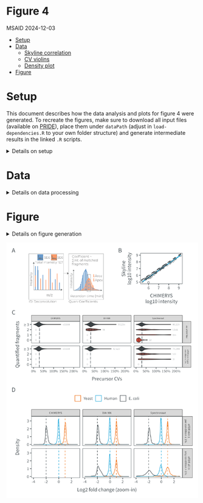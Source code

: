 # Figure 4
MSAID
2024-12-03

- [Setup](#setup)
- [Data](#data)
  - [Skyline correlation](#skyline-correlation)
  - [CV violins](#cv-violins)
  - [Density plot](#density-plot)
- [Figure](#figure)

# Setup

This document describes how the data analysis and plots for figure 4
were generated. To recreate the figures, make sure to download all input
files (available on
[PRIDE](https://www.ebi.ac.uk/pride/archive?keyword=PXD053241)), place
them under `dataPath` (adjust in `load-dependencies.R` to your own
folder structure) and generate intermediate results in the linked `.R`
scripts.

<details>
<summary>
Details on setup
</summary>

``` r
suppressMessages(source(here::here("scripts/load-dependencies.R")))
msaid_SE <- c("Sequest HT" = msaid_orange, "CHIMERYS" = msaid_blue,
              "CHIMERYS\ntop 15 peaks" = msaid_lightblue)
msaid_quantified <- c("TRUE" = msaid_darkgray, "FALSE" = msaid_red)
msaid_organism <- c("Human" = msaid_blue, "Yeast" = msaid_orange, "E. coli" = msaid_darkgray)

path <- file.path(here::here(), "figure-4")
figurePath <- file.path(dataPath, "data/figure-4")
```

</details>

# Data

<details>
<summary>
Details on data processing
</summary>

## Skyline correlation

Intensities were exported directly from Skyline and matched to CHIMERYS
intensity values.

``` r
data_cor <- fread(file.path(figurePath, "quan_corr_skyline.csv"))
data_new <- fread(file.path(figurePath, "Skyline_pcm_quan_export_martin_max5fragments_240617_redo.csv"))
data_new <- data_new[, .(Peptide, SkylineNew = `Total Area Fragment`)]
data_cor <- merge(data_cor, data_new, by="Peptide", all=T)

p_cor <- ggplot(data_cor, aes(x=log10(CHIMERYS), y=log10(SkylineNew))) +
  geom_abline(slope = 1, intercept = 0, color = msaid_darkgray, linetype = "dashed") +
  geom_smooth(method="lm", formula= y~x, col = msaid_blue, linewidth = 0.5) +
  geom_point(shape = 1L, stroke = 0.25, size = 1, color = msaid_darkgray) +
  xlab("CHIMERYS\nlog10 intensity") + ylab("Skyline\nlog10 intensity")
```

## CV violins

[R code to generate input file
`20241127_figure4c_cvs_noNorm_fdr_localPcmGrouper_pepFasta.fst`](figure-4C-cvs.R)

``` r
dtCv <- read_fst(file.path(figurePath, "20241127_figure4c_cvs_noNorm_fdr_localPcmGrouper_pepFasta.fst"),
                 as.data.table = T)
#dtCv[!is.na(CONDITION), .N, keyby=SOFTWARE]
dtCv <- rbind(cbind(TYPE = "no eFDR filter", dtCv),
              cbind(TYPE = "eFDR min 1 per\ncondition ≤ 1%", dtCv[QUAN_MIN1COND_EFDR==T]))

cvEfdrLabel <- c("no eFDR filter", "eFDR min 1 per\ncondition ≤ 1%")
dtCv[, TYPE := factor(TYPE, cvEfdrLabel)]
dtCv[, COUNT := NULL]
dtCv[, CV := CV/100]
softwareLevels <- c("CHIMERYS", "DIA-NN", "SPECTRONAUT", "SPECTRONAUT_FILTERED")
softwareLabels <- c("CHIMERYS", "DIA-NN", "Spectronaut", "Spectronaut\n(curated)")
dtCv[, SOFTWARE := factor(SOFTWARE, softwareLevels, softwareLabels)]
setkey(dtCv, TYPE, SOFTWARE, LABEL)

dtCvCount <- dtCv[!is.na(CV), .(.N, maxCv = max(CV)), keyby=.(TYPE, SOFTWARE, LABEL)]
dtCj <- dtCvCount[, CJ(TYPE, LABEL, SOFTWARE, unique = T)]
setkey(dtCj, TYPE, SOFTWARE, LABEL)
dtCvCount <- dtCvCount[dtCj]
dtCvCount[, maxCv := max(maxCv, na.rm = T), by=.(TYPE, SOFTWARE, LABEL)]
dtCvCount[is.na(N), N := 0]
dtCvCount[is.na(maxCv) | N<2, maxCv := 0]
dtCvCount[, labelN := format(N, big.mark=",", trim=T)]

dtCvMed <- dtCv[!is.na(CV), .(medianCv = median(CV)), keyby=TYPE]

p_cv <- ggplot(dtCv[!is.na(CV)], aes(x=CV, y=LABEL, fill=LABEL)) +
  geom_vline(data=dtCvMed, aes(xintercept = medianCv), linetype = "longdash",
             color = msaid_darkgray, linewidth = 0.25) +
  geom_violin(draw_quantiles = c(0.25, 0.5, 0.75), linewidth = 0.25) +
  geom_text(data=dtCvCount, aes(x=maxCv+max(maxCv)*0.05, label=labelN),
            position = position_dodge(0.9), color=msaid_darkgray,
            family="Montserrat Light", size=3/.pt, hjust = 0) +
  scale_x_continuous(labels = label_percent(), limits = c(0, 2.2)) +
  scale_fill_manual("Quantified fragments", values = colorRampPalette(c(msaid_red, msaid_darkgray))(4L),
                    breaks = c('0', '1', '2', '≥ 3'), drop = F) +
  facet_grid(cols = vars(SOFTWARE), rows = vars(TYPE)) +
  xlab("Precursor CVs") + ylab("Quantified fragments") +
  theme(legend.position = "none", plot.background = element_rect(fill = "transparent", colour = NA),
        strip.text = element_text(size = 3), axis.text.x = element_text(size = 5))

#list median CVs for the manuscript
dtCv[TYPE=="eFDR min 1 per\ncondition ≤ 1%" & !is.na(CV),
     round(median(CV)*100, 1), keyby=SOFTWARE]
```

    Key: <SOFTWARE>
          SOFTWARE    V1
            <fctr> <num>
    1:    CHIMERYS  26.9
    2:      DIA-NN  29.1
    3: Spectronaut  29.2

## Density plot

[R code to generate input file
`20241127_figure4d_ma_noNorm_efdr_localPcmGrouper_pepFasta_min1eFdr.fst`](figure-4D-ma.R)

``` r
filePathMa <- file.path(figurePath, "20241127_figure4d_ma_noNorm_efdr_localPcmGrouper_pepFasta_min1eFdr.fst")

dtOrg <- read_fst(filePathMa, as.data.table = T)
#dtOrg <- dtOrg[QUAN_SAMPLES_ENTRAPMENT_FDR==0 | QUAN_SAMPLES_ENTRAPMENT_FDR==6]
softwareLevels <- c("CHIMERYS", "DIA-NN", "SPECTRONAUT", "SPECTRONAUT_FILTERED")
softwareLabels <- c("CHIMERYS", "DIA-NN", "Spectronaut", "Spectronaut\n(curated)")
dtOrg[, SOFTWARE := factor(SOFTWARE, softwareLevels, softwareLabels)]
organismLevels <- c("YEAST", "HUMAN", "ECOLI")
organismLabels <- c("Yeast", "Human", "E. coli")
organismRatios <- setNames(log2(c(2, 1, 0.25)), organismLabels)
dtOrg[, ORGANISM := factor(ORGANISM, organismLevels, organismLabels)]
dtOrg[, eFdrLabelComp := ifelse(QUAN_COMPLETE_EFDR, "eFDR all ≤ 1%", "eFDR min 1 > 1%")]
dtOrg[, eFdrLabelComp := factor(eFdrLabelComp, c("eFDR all ≤ 1%", "eFDR min 1 > 1%"))]
dtOrg[, eFdrLabelCond := ifelse(QUAN_MIN1COND_EFDR, "eFDR min 1\nper condition ≤ 1%", "eFDR all in\nany condition > 1%")]
dtOrg[, eFdrLabelCond := factor(eFdrLabelCond, c("eFDR min 1\nper condition ≤ 1%", "eFDR all in\nany condition > 1%"))]
dtMaLines <- data.table(YINTERCEPT = organismRatios, ORGANISM = factor(organismLabels))

p_density <- ggplot(dtOrg, aes(x=LOG2RATIO, color=ORGANISM)) +
  geom_density(linewidth=0.25) +
  geom_vline(data=dtMaLines, aes(xintercept=YINTERCEPT, color=ORGANISM),
             linetype = "dashed", linewidth = 0.25, show.legend = F) +
  scale_color_manual(NULL, values = msaid_organism) +
  scale_x_continuous(breaks = pretty_breaks(), limits = c(-4, 3)) +
  guides(fill = guide_legend(override.aes = list(color = NA, size = 2))) +
  facet_grid(rows = vars(eFdrLabelCond), cols = vars(SOFTWARE)) +
  xlab("Log2 fold change (zoom-in)") + ylab("Density") +
  theme(legend.position = "top", strip.text = element_text(size = 4))

#mean and sd of log2 ratios after eFDR filtering (at least 1 per each condition)
dtOrg[eFdrLabelCond=="eFDR min 1\nper condition ≤ 1%",
      .(mean = round(mean(LOG2RATIO, na.rm=T), 2),
        sd = round(sd(LOG2RATIO, na.rm=T), 2)), keyby=.(SOFTWARE, ORGANISM)]
```

    Key: <SOFTWARE, ORGANISM>
          SOFTWARE ORGANISM  mean    sd
            <fctr>   <fctr> <num> <num>
    1:    CHIMERYS    Yeast  1.00  0.29
    2:    CHIMERYS    Human -0.03  0.25
    3:    CHIMERYS  E. coli -1.90  0.25
    4:      DIA-NN    Yeast  0.98  0.23
    5:      DIA-NN    Human -0.03  0.21
    6:      DIA-NN  E. coli -1.86  0.26
    7: Spectronaut    Yeast  1.00  0.35
    8: Spectronaut    Human -0.05  0.31
    9: Spectronaut  E. coli -1.86  0.32

</details>

# Figure

<details>
<summary>
Details on figure generation
</summary>

``` r
p_schema <- image_ggplot2(image_read(file.path(path, "new_schema/figure_4_schema.pdf"),
                                       density = 600))

layout_annotation <- list(c("A", "B", "C", "D"))
layout_design <- "AAAABB\nCCCCCC\nDDDDDD"

p_ms2Quan <- free(p_schema) + p_cor + p_cv + p_density +
  plot_layout(heights = c(1, 1.5, 2), design = layout_design) +
  plot_annotation(tag_levels = layout_annotation)

ggsave2(file.path(path, "figure-4.pdf"), plot = p_ms2Quan,
        width = 90, height = 120, units = "mm", device = cairo_pdf)
```

    Warning: Removed 289 rows containing non-finite outside the scale range
    (`stat_density()`).

``` r
ggsave2(file.path(path, "figure-4.png"), plot = p_ms2Quan,
        width = 90, height = 120, units = "mm")
```

    Warning: Removed 289 rows containing non-finite outside the scale range
    (`stat_density()`).

</details>

![figure-4](figure-4.png)
